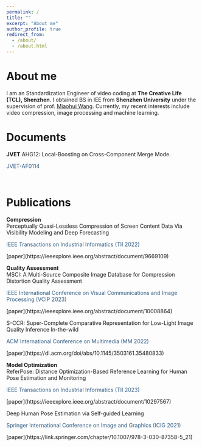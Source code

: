 ```yaml
---
permalink: /
title: ""
excerpt: "About me"
author_profile: true
redirect_from: 
  - /about/
  - /about.html
---
```



About me
======
I am an Standardization Engineer of video coding at **The Creative Life (TCL), Shenzhen**. 
I obtained BS in IEE from **Shenzhen University** under the supervision of prof. [Miaohui Wang](https://charwill.github.io/).
Currently, my recent interests include video compression, image processing and machine learning.

Documents
======
**JVET** 
AHG12: Local-Boosting on Cross-Component Merge Mode. <p style="color: #305C84">JVET-AF0114</p><br>

Publications
======
**Compression**<br>
Perceptually Quasi-Lossless Compression of Screen Content Data Via Visibility Modeling and Deep Forecasting<br>
<p style="color: #305C84"> IEEE Transactions on Industrial Informatics (TII 2022)</p> [paper](https://ieeexplore.ieee.org/abstract/document/9669109)<br> 

**Quality Assessment**<br>
MSCI: A Multi-Source Composite Image Database for Compression Distortion Quality Assessment<br>
<p style="color: #305C84"> IEEE International Conference on Visual Communications and Image Processing (VCIP 2023)</p> [paper](https://ieeexplore.ieee.org/abstract/document/10008864)<br> 

S-CCR: Super-Complete Comparative Representation for Low-Light Image Quality Inference In-the-wild<br>
<p style="color: #305C84"> ACM International Conference on Multimedia (MM 2022)</p>[paper](https://dl.acm.org/doi/abs/10.1145/3503161.35480833)<br> 

**Model Optimization**<br>
ReferPose: Distance Optimization-Based Reference Learning for Human Pose Estimation and Monitoring<br>
<p style="color: #305C84"> IEEE Transactions on Industrial Informatics (TII 2023)</p>[paper](https://ieeexplore.ieee.org/abstract/document/10297567)<br> 

Deep Human Pose Estimation via Self-guided Learning<br>
<p style="color: #305C84"> Springer International Conference on Image and Graphics (ICIG 2021)</p>[paper](https://link.springer.com/chapter/10.1007/978-3-030-87358-5_21)<br> 